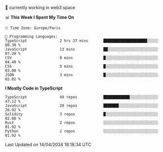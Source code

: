 🔭 currently working in web3 space

<!--START_SECTION:waka-->
📊 **This Week I Spent My Time On** 

```text
🕑︎ Time Zone: Europe/Paris

💬 Programming Languages: 
TypeScript               2 hrs 27 mins       ████████████████████░░░░░   80.30 % 
JavaScript               13 mins             ██░░░░░░░░░░░░░░░░░░░░░░░   07.28 % 
CSV                      8 mins              █░░░░░░░░░░░░░░░░░░░░░░░░   04.49 % 
CSS                      5 mins              █░░░░░░░░░░░░░░░░░░░░░░░░   03.00 % 
JSON                     3 mins              █░░░░░░░░░░░░░░░░░░░░░░░░   02.02 % 
```

**I Mostly Code in TypeScript** 

```text
TypeScript               49 repos            ████████████░░░░░░░░░░░░░   47.12 % 
JavaScript               28 repos            ███████░░░░░░░░░░░░░░░░░░   26.92 % 
Solidity                 3 repos             █░░░░░░░░░░░░░░░░░░░░░░░░   02.88 % 
Rust                     2 repos             ░░░░░░░░░░░░░░░░░░░░░░░░░   01.92 % 
Python                   2 repos             ░░░░░░░░░░░░░░░░░░░░░░░░░   01.92 % 
```




 Last Updated on 14/04/2024 18:18:34 UTC
<!--END_SECTION:waka-->
